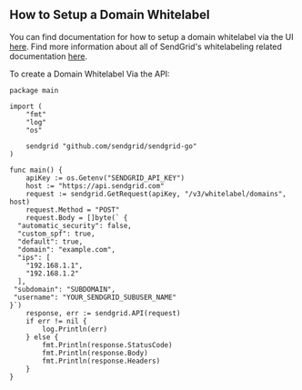 ## How to Setup a Domain Whitelabel

You can find documentation for how to setup a domain whitelabel via the UI [here](https://sendgrid.com/docs/Classroom/Basics/Whitelabel/setup_domain_whitelabel.html).
Find more information about all of SendGrid's whitelabeling related documentation [here](https://sendgrid.com/docs/Classroom/Basics/Whitelabel/index.html).

To create a Domain Whitelabel Via the API:
```
package main

import (
	"fmt"
	"log"
	"os"

	sendgrid "github.com/sendgrid/sendgrid-go"
)

func main() {
	apiKey := os.Getenv("SENDGRID_API_KEY")
	host := "https://api.sendgrid.com"
	request := sendgrid.GetRequest(apiKey, "/v3/whitelabel/domains", host)
	request.Method = "POST"
	request.Body = []byte(` {
  "automatic_security": false, 
  "custom_spf": true, 
  "default": true, 
  "domain": "example.com", 
  "ips": [
    "192.168.1.1", 
    "192.168.1.2"
  ], 
 "subdomain": "SUBDOMAIN", 
 "username": "YOUR_SENDGRID_SUBUSER_NAME"
}`)
	response, err := sendgrid.API(request)
	if err != nil {
		log.Println(err)
	} else {
		fmt.Println(response.StatusCode)
		fmt.Println(response.Body)
		fmt.Println(response.Headers)
	}
}
```

